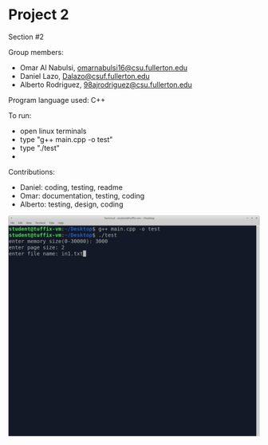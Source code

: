 # Project 2

Section #2

Group members:
 - Omar Al Nabulsi, omarnabulsi16@csu.fullerton.edu
 - Daniel Lazo,  Dalazo@csuf.fullerton.edu
 - Alberto Rodriguez, 98ajrodriguez@csu.fullerton.edu
 
Program language used: C++

To run:
 - open linux terminals
 - type "g++ main.cpp -o test"
 - type "./test"
 - 
 
 Contributions:
  - Daniel: coding, testing, readme
  - Omar: documentation, testing, coding 
  - Alberto: testing, design, coding

![Screen Shot](https://github.com/ARodriguezJr/CS-351-Memory-Management-Project/blob/master/screenshots/screenshot1.png)
